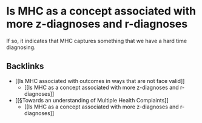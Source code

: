 # Is MHC as a concept associated with more z-diagnoses and r-diagnoses
If so, it indicates that MHC captures something that we have a hard time diagnosing.



## Backlinks
* [[Is MHC associated with outcomes in ways that are not face valid]]
	* [[Is MHC as a concept associated with more z-diagnoses and r-diagnoses]]
* [[§Towards an understanding of Multiple Health Complaints]]
	* [[Is MHC as a concept associated with more z-diagnoses and r-diagnoses]]

<!-- #service -->

<!-- {BearID:71DF4514-0B4E-4B1A-B209-3AF271527548-15756-0000130BC8B15439} -->
